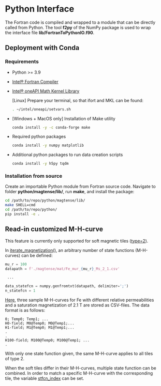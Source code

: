 # Python Interface

The Fortran code is compiled and wrapped to a module that can be directly called from Python.
The tool **f2py** of the NumPy package is used to wrap the interface file **lib/FortranToPythonIO.f90**.

## Deployment with Conda

### Requirements

- Python >= 3.9

- [Intel® Fortran Compiler](https://www.intel.com/content/www/us/en/developer/articles/tool/oneapi-standalone-components.html#fortran)

- [Intel® oneAPI Math Kernel Library](https://www.intel.com/content/www/us/en/developer/tools/oneapi/onemkl.html)

  [Linux] Prepare your terminal, so that ifort and MKL can be found:

    ```bash
    . ~/intel/oneapi/setvars.sh
    ```

- [Windows + MacOS only] Installation of Make utility

    ```bash
    conda install -y -c conda-forge make
    ```

- Required python packages

    ```bash
    conda install -y numpy matplotlib
    ```

- Additional python packages to run data creation scripts

    ```bash
    conda install -y h5py tqdm
    ```

### Installation from source

Create an importable Python module from Fortran source code.
Navigate to folder **python/magtense/lib/**, run **make**, and install the package:

```bash
cd /path/to/repo/python/magtense/lib/
make SHELL=cmd
cd /path/to/repo/python/
pip install -e .
```

## Read-in customized M-H-curve

This feature is currently only supported for soft magnetic tiles ([type=2](magtense/magtense.py#L49)).

In  [iterate_magnetization()](magtense/magtense.py#L611), an arbitrary number of state functions (M-H-curves) can be defined:

```python
mu_r = 100
datapath = f'./magtense/mat/Fe_mur_{mu_r}_Ms_2_1.csv'

 ...

data_statefcn = numpy.genfromtxt(datapath, delimiter=';')
n_statefcn = 1
```

[Here](magtense/mat), three sample M-H-curves for Fe with different relative permeabilities and a saturation magnetization of 2.1 T are stored as CSV-files. The data format is as follows:

```csv
0; Temp0; Temp1; ...
H0-field; M0@Temp0; M0@Temp1;...
H1-field; M1@Temp0; M1@Temp1;...
.
.
H100-field; M100@Temp0; M100@Temp1; ...
.
```

With only one state function given, the same M-H-curve applies to all tiles of type 2.

When the soft tiles differ in their M-H-curves, multiple state function can be combined. In order to match a specific M-H-curve with the corresponding tile, the variable [stfcn_index](magtense/magtense.py#L54) can be set.
